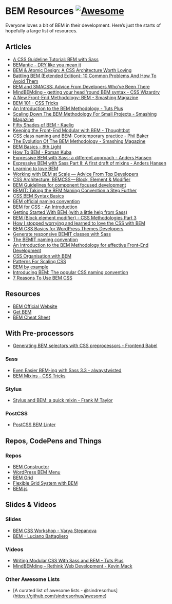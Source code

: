 BEM Resources [![Awesome](https://cdn.rawgit.com/sindresorhus/awesome/d7305f38d29fed78fa85652e3a63e154dd8e8829/media/badge.svg)](https://github.com/sindresorhus/awesome)
=========================================================================================================================================================================

Everyone loves a bit of BEM in their development. Here’s just the starts of hopefully a large list of resources.

Articles
--------

-   [A CSS Guideline Tutorial: BEM with Sass](https://assist-software.net/blog/css-guideline-tutorial-bem-sass)
-   [BEMantic - DRY like you mean it](https://medium.com/@stowball/bemantic-dry-like-you-mean-it-133ea3843d98#.a2ivj7ny9)
-   [BEM & Atomic Design: A CSS Architecture Worth Loving](https://www.lullabot.com/articles/bem-atomic-design-a-css-architecture-worth-loving)
-   [Battling BEM (Extended Edition): 10 Common Problems And How To Avoid Them](https://www.smashingmagazine.com/2016/06/battling-bem-extended-edition-common-problems-and-how-to-avoid-them/)
-   [BEM and SMACSS: Advice From Developers Who’ve Been There](http://www.sitepoint.com/bem-smacss-advice-from-developers/)
-   [MindBEMding – getting your head ’round BEM syntax - CSS Wizardry](http://csswizardry.com/2013/01/mindbemding-getting-your-head-round-bem-syntax/)
-   [A New Front-End Methodology: BEM - Smashing Magazine](https://www.smashingmagazine.com/2012/04/a-new-front-end-methodology-bem/)
-   [BEM 101 - CSS Tricks](https://css-tricks.com/bem-101/)
-   [An Introduction to the BEM Methodology - Tuts Plus](http://webdesign.tutsplus.com/articles/an-introduction-to-the-bem-methodology--cms-19403)
-   [Scaling Down The BEM Methodology For Small Projects - Smashing Magazine](https://www.smashingmagazine.com/2014/07/bem-methodology-for-small-projects/)
-   [Fifty Shades of BEM - Kaelig](http://blog.kaelig.fr/post/48196348743/fifty-shades-of-bem)
-   [Keeping the Front-End Modular with BEM - Thoughtbot](https://robots.thoughtbot.com/keeping-the-frontend-modular-with-bem)
-   [CSS class naming and BEM: Contemporary practice - Phil Baker](http://philbaker.me/2014/02/css-class-naming-and-bem-contemporary-practice/)
-   [The Evolution Of The BEM Methodology - Smashing Magazine](https://www.smashingmagazine.com/2013/02/the-history-of-the-bem-methodology/)
-   [BEM Basics - 8th Light](http://blog.8thlight.com/nelsol-batalla/2014/08/01/bem-basics.html)
-   [How To BEM - Roman Kuba](https://medium.com/@Codebryo/how-to-bem-4a55fa3cd429)
-   [Expressive BEM with Sass: a different approach - Anders Hansen](http://codepen.io/andersschmidt/post/expressive-bem-with-sass-a-different-approach)
-   [Expressive BEM with Sass Part II: A first draft of mixins - Anders Hansen](http://codepen.io/andersschmidt/post/expressive-bem-with-sass-part-ii-a-first-draft-of-mixins)
-   [Learning to love BEM](http://mono.company/journal/frontend/learning-to-love-bem//)
-   [Working with BEM at Scale — Advice From Top Developers](http://www.sitepoint.com/working-bem-scale-advice-top-developers/)
-   [CSS Architecture: BEMCSS — Block, Element & Modifier](https://medium.com/@mjtweaver/css-architecture-bemcss-block-element-modifier-e642bd0f4218)
-   [BEM Guidelines for component focused development](http://www.joelambert.co.uk/article/bem-guidelines/)
-   [BEMIT: Taking the BEM Naming Convention a Step Further](http://csswizardry.com/2015/08/bemit-taking-the-bem-naming-convention-a-step-further/)
-   [CSS BEM Syntax Basics](https://coryrylan.com/blog/css-bem-syntax-basics)
-   [BEM official naming convention](https://en.bem.info/method/naming-convention/)
-   [BEM for CSS - An Introduction](http://www.gapintelligence.com/blog/2015/bem-for-css-an-introduction)
-   [Getting Started With BEM (with a little help from Sass)](https://www.packtpub.com/books/content/getting-started-bem-little-help-sass/)
-   [BEM (Block element modifier) - CSS Methodologies Part 3](http://techblog.buyapowa.com/css/frontend/scss/sass/2015/10/07/css-methodologies-part-3.html)
-   [How I stopped worrying and learned to love the CSS with BEM](http://www.theodo.fr/blog/2015/10/how-i-stopped-worrying-and-learned-to-love-the-css-with-bem/)
-   [BEM CSS Basics for WordPress Themes Developers](https://ahmadawais.com/bem-css-basics-for-wordpress-themes-developers/)
-   [Generate responsive BEMIT classes with Sass](http://codepen.io/craigmdennis/post/generate-responsive-bemit-classes-with-sass)
-   [The BEMIT naming convention](http://www.jamesturneronline.net/beautifulweb/bemit-naming-convention.html)
-   [An Introduction to the BEM Methodology for effective Front-End Development](http://4digits.net/blog/sass/introduction-to-bem.html)
-   [CSS Organisation with BEM](http://www.blankmaker.com/css-organization-with-bem/)
-   [Patterns For Scaling CSS](https://dominikpiatek.com/patterns-for-scaling-css/)
-   [BEM by example](https://seesparkbox.com/foundry/bem_by_example)
-   [Introducing BEM: The popular CSS naming convention](https://assortment.io/posts/introducing-bem-css-naming-convention)
-   [7 Reasons To Use BEM CSS](https://medium.com/soliddigital/7-reasons-to-use-bem-css-a7c8475318fe)

Resources
---------

-   [BEM Official Website](https://en.bem.info/)
-   [Get BEM](http://getbem.com/introduction/)
-   [BEM Cheat Sheet](https://gist.github.com/ingdir/0b211b9253c376f9cfa5)

With Pre-processors
-------------------

-   [Generating BEM selectors with CSS preprocessors - Frontend Babel](http://frontendbabel.info/articles/bem-with-css-preprocessors/)

### Sass

-   [Even Easier BEM-ing with Sass 3.3 - alwaystwisted](http://alwaystwisted.com/articles/2014-02-27-even-easier-bem-ing-with-sass-33)
-   [BEM Mixins - CSS Tricks](https://css-tricks.com/snippets/sass/bem-mixins/)

### Stylus

-   [Stylus and BEM: a quick mixin - Frank M Taylor](http://blog.frankmtaylor.com/2014/07/16/stylus-and-bem-a-quick-mixin/)

### PostCSS

-   [PostCSS BEM Linter](https://github.com/postcss/postcss-bem-linter)

Repos, CodePens and Things
--------------------------

### Repos

-   [BEM Constructor](https://github.com/danielguillan/bem-constructor)
-   [WordPress BEM Menu](https://github.com/roikles/Wordpress-Bem-Menu)
-   [BEM Grid](https://github.com/bem-incubator/bem-grid)
-   [Flexible Grid System with BEM](https://github.com/flexiblegs/flexiblegs-bem)
-   [BEM.js](https://github.com/maykinmedia/bem.js)

Slides & Videos
---------------

### Slides

-   [BEM CSS Workshop - Varya Stepanova](http://varya.me/bem-css-workshop/)
-   [BEM - Luciano Battagliero](https://speakerdeck.com/battaglr/bem)

### Videos

-   [Writing Modular CSS With Sass and BEM - Tuts Plus](https://www.youtube.com/watch?v=WH4U4K5W8N8)
-   [MindBEMding – Rethink Web Development - Kevin Mack](https://www.youtube.com/watch?v=vgg-NsKZaE4)

### Other Awesome Lists

-   <span class="citation" data-cites="sindresorhus">\[A curated list of awesome lists - @sindresorhus\]</span>(https://github.com/sindresorhus/awesome)
